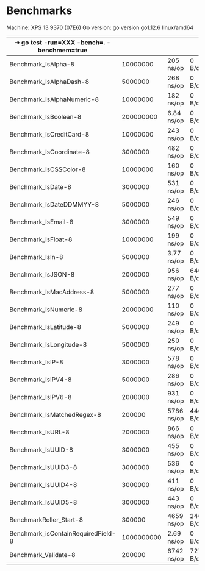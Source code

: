 Benchmarks
===================

Machine: XPS 13 9370 (07E6)
Go version: go version go1.12.6 linux/amd64

| ➜ go test -run=XXX -bench=. -benchmem=true |            |              |              |              |
|--------------------------------------------|------------|--------------|--------------|--------------|
|Benchmark_IsAlpha-8                         | 10000000	  | 205 ns/op	 | 0 B/op	    | 0 allocs/op  |
|Benchmark_IsAlphaDash-8                     | 5000000	  | 268 ns/op	 | 0 B/op	    | 0 allocs/op  |
|Benchmark_IsAlphaNumeric-8                  | 10000000	  | 182 ns/op	 | 0 B/op	    | 0 allocs/op  |
|Benchmark_IsBoolean-8                       | 200000000  | 6.84 ns/op   | 0 B/op	    | 0 allocs/op  |
|Benchmark_IsCreditCard-8                    | 10000000	  | 243 ns/op	 | 0 B/op	    | 0 allocs/op  |
|Benchmark_IsCoordinate-8             	     | 3000000	  | 482 ns/op	 | 0 B/op	    | 0 allocs/op  |
|Benchmark_IsCSSColor-8                      | 10000000	  | 160 ns/op	 | 0 B/op	    | 0 allocs/op  |
|Benchmark_IsDate-8                   	     | 3000000	  | 531 ns/op	 | 0 B/op	    | 0 allocs/op  |
|Benchmark_IsDateDDMMYY-8             	     | 5000000	  | 246 ns/op	 | 0 B/op	    | 0 allocs/op  |
|Benchmark_IsEmail-8                  	     | 3000000	  | 549 ns/op	 | 0 B/op	    | 0 allocs/op  |
|Benchmark_IsFloat-8                         | 10000000	  | 199 ns/op	 | 0 B/op	    | 0 allocs/op  |
|Benchmark_IsIn-8                            | 5000000    | 3.77 ns/op	 | 0 B/op	    | 0 allocs/op  |
|Benchmark_IsJSON-8                   	     | 2000000	  | 956 ns/op	 | 640 B/op	    | 12 allocs/op |
|Benchmark_IsMacAddress-8             	     | 5000000	  | 277 ns/op	 | 0 B/op	    | 0 allocs/op  |
|Benchmark_IsNumeric-8                       | 20000000	  | 110 ns/op	 | 0 B/op	    | 0 allocs/op  |
|Benchmark_IsLatitude-8               	     | 5000000	  | 249 ns/op	 | 0 B/op	    | 0 allocs/op  |
|Benchmark_IsLongitude-8              	     | 5000000	  | 250 ns/op	 | 0 B/op	    | 0 allocs/op  |
|Benchmark_IsIP-8                     	     | 3000000	  | 578 ns/op	 | 0 B/op	    | 0 allocs/op  |
|Benchmark_IsIPV4-8                   	     | 5000000	  | 286 ns/op	 | 0 B/op	    | 0 allocs/op  |
|Benchmark_IsIPV6-8                   	     | 2000000	  | 931 ns/op	 | 0 B/op	    | 0 allocs/op  |
|Benchmark_IsMatchedRegex-8           	     | 200000	  | 5786 ns/op	 | 4465 B/op	| 57 allocs/op |
|Benchmark_IsURL-8                    	     | 2000000	  | 866 ns/op	 | 0 B/op	    | 0 allocs/op  |
|Benchmark_IsUUID-8                   	     | 3000000	  | 455 ns/op	 | 0 B/op	    | 0 allocs/op  |
|Benchmark_IsUUID3-8                  	     | 3000000	  | 536 ns/op	 | 0 B/op	    | 0 allocs/op  |
|Benchmark_IsUUID4-8                  	     | 3000000	  | 411 ns/op	 | 0 B/op	    | 0 allocs/op  |
|Benchmark_IsUUID5-8                  	     | 3000000	  | 443 ns/op	 | 0 B/op	    | 0 allocs/op  |
|BenchmarkRoller_Start-8              	     | 300000	  | 4659 ns/op	 | 2468 B/op	| 28 allocs/op |
|Benchmark_isContainRequiredField-8          | 1000000000 | 2.69 ns/op	 | 0 B/op	    | 0 allocs/op  |
|Benchmark_Validate-8                 	     | 200000	  | 6742 ns/op	 | 727 B/op	    | 29 allocs/op |

